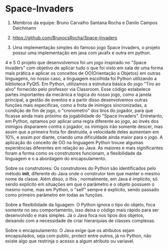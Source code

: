 # Space-Invaders
1. Membros da equipe: Bruno Carvalho Santana Rocha e Danilo Campos Deichmann

2. https://github.com/BrunocsRocha/Space-Invaders

3. Uma implementação simples do famoso jogo Space Invaders, o projeto possui uma implementação em java com javafx e outra em python.

4 e 5
O projeto que desenvolvemos foi um jogo inspirado no "Space Invaders" com objetivo de aplicar tudo o que foi visto em sala de uma forma mais prática e aplicar os conceitos de OO(Orientação a Objetos) em outras linguagens, no nosso caso, a linguagem escolhida foi Python utilizando a biblioteca PyQt5. 
Em Python, utilizamos a estrutura básica do jogo "Tiro ao alvo" fornecido pelo professor via Classroom. Esse código estabelece partes importantes da mecânica e logica do nosso jogo, como a janela principal, a gestão de eventos e a partir disso desenvolvemos outras funções mais especificas, como a frota de inimigos sincronizadas, a condição de fim de jogo, o "cronometro" dos tiros do jogador, para que ficasse ainda mais próximo da jogabilidade do "Space Invaders".
Entretanto, em Python, optamos por aplicar uma regra diferente ao jogo, ao invés dos inimigos dispararem contra o jogador, os inimigos irão somente descer, mas assim que a primeira frota for destruída, a velocidade deles aumentam em 10%, e assim por diante, criando uma dificuldade ainda maior para o jogo. 
A aplicação do conceito de OO na linguagem Python trouxe algumas experiências diferentes em relação ao Java. As maiores e mais significantes foram a forma como os construtores funcionam, a flexibilidade da linguagem e o a abordagem do encapsulamento.

Sobre os construtores:
Os construtores do Python são identificados pelo método __init__, diferente do Java onde o construtor tem que manter o mesmo nome da classe. Além disso, o this , normalmente, em Java é implícito, só sendo explícito em situações em que o parâmetro e o objeto possuem o mesmo nome, mas em Python, o "self" sempre é explícito, sendo passado como primeiro parâmetro em todas as funções. 

Sobre a flexibilidade da liguagem:
O Python ignora o tipo do objeto, foca somente no seu comportamento, isso deixa o código mais rápido para ser desenvolvido e mais simples. Já o Java foca nos tipos dos objetos, deixando com a necessidade de criar hierarquias de classes complexas. 

Sobre o encapsulamento:
O Java exige que os atributos sejam encapsulados, seja com public, protect entre outros, já no Python, não existe algo que restrinja o acesso a algum atributo ou variavel.



